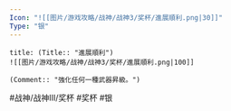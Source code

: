 ```yaml
---
Icon: "![[图片/游戏攻略/战神/战神3/奖杯/進展順利.png|30]]"
Type: "银"
---
```

```ad-common-silver-trophy
title: (Title:: "進展順利")
![[图片/游戏攻略/战神/战神3/奖杯/進展順利.png|100]]

(Comment:: "強化任何一種武器昇級。")
```

#战神/战神III/奖杯 #奖杯 #银
